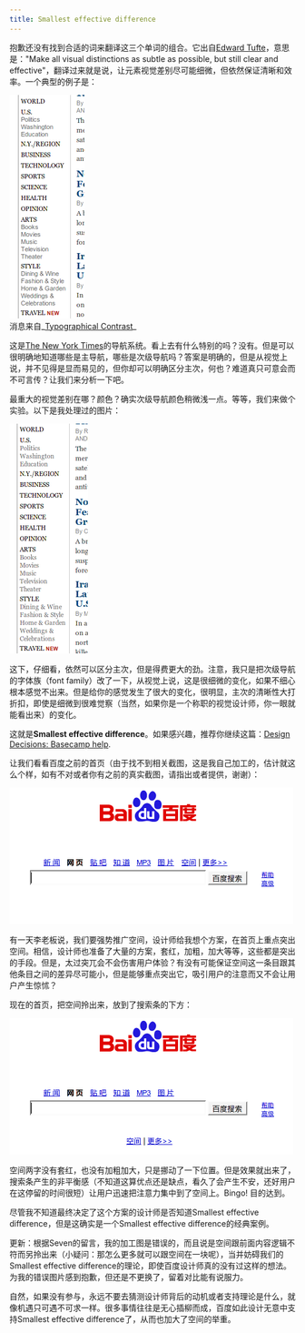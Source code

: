 ```yaml
---
title: Smallest effective difference
---
```

抱歉还没有找到合适的词来翻译这三个单词的组合。它出自[Edward Tufte][0]，意思是："Make all visual distinctions as subtle as possible, but still clear and effective"，翻译过来就是说，让元素视觉差别尽可能细微，但依然保证清晰和效率。一个典型的例子是：

![nytimes navigation](/assets/posts/2007_02_20/difffont.png)  
消息来自_[Typographical Contrast][1]_

这是[The New York Times][2]的导航系统。看上去有什么特别的吗？没有。但是可以很明确地知道哪些是主导航，哪些是次级导航吗？答案是明确的，但是从视觉上说，并不见得是显而易见的，但你却可以明确区分主次，何也？难道真只可意会而不可言传？让我们来分析一下吧。

最重大的视觉差别在哪？颜色？确实次级导航颜色稍微浅一点。等等，我们来做个实验。以下是我处理过的图片：

![nyt navigation with same font](/assets/posts/2007_02_20/samefont.png)

这下，仔细看，依然可以区分主次，但是得费更大的劲。注意，我只是把次级导航的字体族（font family）改了一下，从视觉上说，这是很细微的变化，如果不细心根本感觉不出来。但是给你的感觉发生了很大的变化，很明显，主次的清晰性大打折扣，即使是细微到很难觉察（当然，如果你是一个称职的视觉设计师，你一眼就能看出来）的变化。

这就是**Smallest effective difference**。如果感兴趣，推荐你继续这篇：[Design Decisions: Basecamp help][3].

让我们看看百度之前的首页（由于找不到相关截图，这是我自己加工的，估计就这么个样，如有不对或者你有之前的真实截图，请指出或者提供，谢谢）：

![百度推行空间前的首页](/assets/posts/2007_02_20/baidu_prev.png)

有一天李老板说，我们要强势推广空间，设计师给我想个方案，在首页上重点突出空间。相信，设计师也准备了大量的方案，套红，加粗，加大等等，这些都是突出的手段。但是，太过突兀会不会伤害用户体验？有没有可能保证空间这一条目跟其他条目之间的差异尽可能小，但是能够重点突出它，吸引用户的注意而又不会让用户产生惊怵？

现在的首页，把空间拎出来，放到了搜索条的下方：

![百度现在的首页](/assets/posts/2007_02_20/baidu_now.png)

空间两字没有套红，也没有加粗加大，只是挪动了一下位置。但是效果就出来了，搜索条产生的非平衡感（不知道这算优点还是缺点，看久了会产生不安，还好用户在这停留的时间很短）让用户迅速把注意力集中到了空间上。Bingo! 目的达到。

尽管我不知道最终决定了这个方案的设计师是否知道Smallest effective difference，但是这确实是一个Smallest effective difference的经典案例。

更新：根据Seven的留言，我的加工图是错误的，而且说是空间跟前面内容逻辑不符而另拎出来（小疑问：那怎么更多就可以跟空间在一块呢），当并妨碍我们的Smallest effective difference的理论，即使百度设计师真的没有过这样的想法。为我的错误图片感到抱歉，但还是不更换了，留着对比能有说服力。

自然，如果没有参与，永远不要去猜测设计师背后的动机或者支持理论是什么，就像机遇只可遇不可求一样。很多事情往往是无心插柳而成，百度如此设计无意中支持Smallest effective difference了，从而也加大了空间的举重。

[0]: http://en.wikipedia.org/wiki/Edward_Tufte
[1]: http://garrettdimon.com/archives/2007/2/19/typographical_contrast/
[2]: http://nytimes.com/
[3]: http://www.37signals.com/svn/posts/137-design-decisions-basecamp-help
